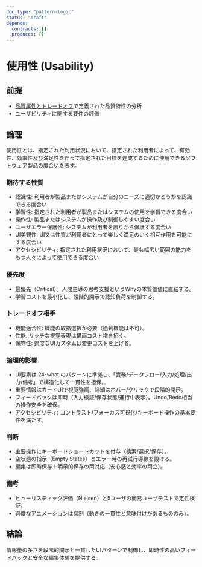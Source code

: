 ```yaml
---
doc_type: "pattern-logic"
status: "draft"
depends:
  contracts: []
  produces: []
---
```


# 使用性 (Usability)

## 前提

- [品質属性とトレードオフ](README.md)で定義された品質特性の分析
- ユーザビリティに関する要件の評価

## 論理

使用性とは、指定された利用状況において、指定された利用者によって、有効性、効率性及び満足性を伴って指定された目標を達成するために使用できるソフトウェア製品の度合いを表す。

### 期待する性質

- 認識性: 利用者が製品またはシステムが自分のニーズに適切かどうかを認識できる度合い
- 学習性: 指定された利用者が製品またはシステムの使用を学習できる度合い
- 操作性: 製品またはシステムが操作及び制御しやすい度合い
- ユーザエラー保護性: システムが利用者を誤りから保護する度合い
- UI美観性: UI又は性質が利用者にとって楽しく満足のいく相互作用を可能にする度合い
- アクセシビリティ: 指定された利用状況において、最も幅広い範囲の能力をもつ人々によって使用できる度合い

### 優先度

- 最優先（Critical）。人間主導の思考支援というWhyの本質価値に直結する。
- 学習コストを最小化し、段階的開示で認知負荷を制御する。

### トレードオフ相手

- 機能適合性: 機能の取捨選択が必要（過剰機能は不可）。
- 性能: リッチな視覚表現は描画コスト増を招く。
- 保守性: 過度なUIカスタムは変更コストを上げる。

### 論理的影響

- UI要素は 24-what のパターンに準拠し、「責務/データフロー/入力/処理/出力/備考」で構造化して一貫性を担保。
- 重要情報はカードUIで視覚強調、詳細はホバー/クリックで段階的開示。
- フィードバックは即時（入力検証/保存状態/進行中表示）。Undo/Redo相当の操作安全を確保。
- アクセシビリティ: コントラスト/フォーカス可視化/キーボード操作の基本要件を満たす。

### 判断

- 主要操作にキーボードショートカットを付与（検索/選択/保存）。
- 空状態の指示（Empty States）とエラー時の再試行導線を設ける。
- 編集は即時保存＋明示的保存の両対応（安心感と効率の両立）。

### 備考

- ヒューリスティック評価（Nielsen）と5ユーザの簡易ユーザテストで定性検証。
- 過度なアニメーションは抑制（動きの一貫性と意味付けがあるもののみ）。

## 結論

情報量の多さを段階的開示と一貫したUIパターンで制御し、即時性の高いフィードバックと安全な編集体験を提供する。
